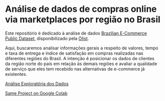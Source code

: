 # Análise de dados de compras online via marketplaces por região no Brasil

Este repositório é dedicado à análise de dados [Brazilian E-Commerce Public Dataset](https://www.kaggle.com/olistbr/brazilian-ecommerce/), disponibilizado pela [Olist](https://olist.com/).

Aqui, buscaremos analisar informações gerais a respeito de valores, tempo e taxa de entrega e índice de satisfação em compras realizadas nas diferentes regiões do Brasil. A intenção é posicionar os dados de clientes da região norte do país em relação às demais regiões e avaliar a qualidade de serviço que eles tem recebido nas alternativas de e-commerce já existentes.

[Análise Exploratória dos Dados](http://nbviewer.jupyter.org/github/ycaroravel/ecommerce_region/blob/master/eda.ipynb) 

[Same Project on Google Colab](https://colab.research.google.com/drive/1cizFxm4xK1W91HNauXSAkpLyPNt4yhaZ#scrollTo=8EZLKJwYA4JV)